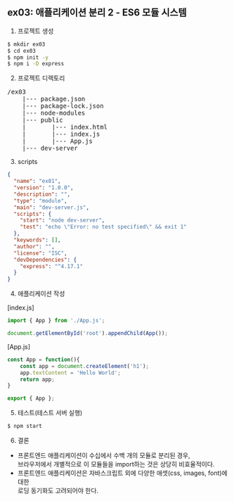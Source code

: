 ## ex03: 애플리케이션 분리 2 - ES6 모듈 시스템

1. 프로젝트 생성

```bash
$ mkdir ex03
$ cd ex03
$ npm init -y
$ npm i -D express
```

2. 프로젝트 디렉토리

<pre>
/ex03
    |--- package.json
    |--- package-lock.json
    |--- node-modules
    |--- public
    |       |--- index.html
    |       |--- index.js
    |       |--- App.js
    |--- dev-server
</pre>

3. scripts

```json
{
  "name": "ex01",
  "version": "1.0.0",
  "description": "",
  "type": "module",
  "main": "dev-server.js",
  "scripts": {
    "start": "node dev-server",
    "test": "echo \"Error: no test specified\" && exit 1"
  },
  "keywords": [],
  "author": "",
  "license": "ISC",
  "devDependencies": {
    "express": "^4.17.1"
  }
}
```

4. 애플리케이션 작성    

[index.js]
```javascript
import { App } from './App.js';

document.getElementById('root').appendChild(App());
```

[App.js]
```javascript
const App = function(){
    const app = document.createElement('h1');
    app.textContent = 'Hello World';
    return app;
}

export { App };
```

5. 테스트(테스트 서버 실행)

```bash
$ npm start
```

6. 결론
- 프론트엔드 애플리케이션이 수십에서 수백 개의 모듈로 분리된 경우,   
  브라우저에서 개별적으로 이 모듈들을 import하는 것은 상당히 비효율적이다.
- 프론트엔드 애플리케이션은 자바스크립트 외에 다양한 애셋(css, images, font)에 대한   
  로딩 동기화도 고려되어야 한다.
